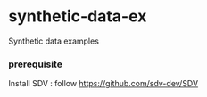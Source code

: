 # synthetic-data-ex
Synthetic data examples
### prerequisite 
Install SDV : follow https://github.com/sdv-dev/SDV
